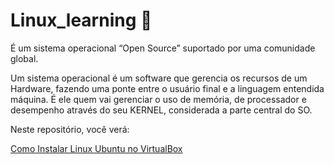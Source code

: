 # Linux_learning 🐧

É um sistema operacional “Open Source” suportado por uma comunidade global.

Um sistema operacional é um software que gerencia os recursos de um Hardware, fazendo uma ponte entre o usuário final e a linguagem entendida máquina. É ele quem vai gerenciar o uso de memória, de processador e desempenho através do seu KERNEL, considerada a parte central do SO.

Neste repositório, você verá:

[Como Instalar Linux Ubuntu no VirtualBox](https://github.com/FilipeCamargo/Linux_learning/blob/main/installing_ubuntu_on_virtualbox.md#procedimento-para-instalar-e-utilizar-o-linux-ubuntu-com-virtualbox)
